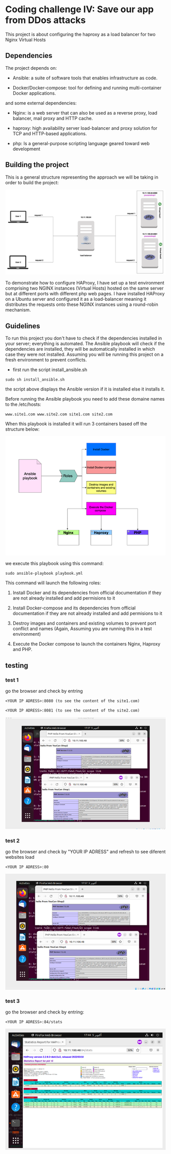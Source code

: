 # Coding challenge IV: Save our app from DDos attacks

This project is about configuring the haproxy as a load balancer for two Nginx Virtual Hosts

## Dependencies
The project depends on:

* Ansible: a suite of software tools that enables infrastructure as code.

* Docker/Docker-compose: tool for defining and running multi-container Docker applications.

and some external dependencies:

* Nginx: is a web server that can also be used as a reverse proxy, load balancer, mail proxy and HTTP cache. 

* haproxy: high availability server load-balancer and proxy solution for TCP and HTTP-based applications.

* php: Is a general-purpose scripting language geared toward web development

## Building the project

This is a general structure representing the approach we will be taking in order to build the project:

<img src="schemafiles/schema1.png">

To demonstrate how to configure HAProxy, I have set up a test environment comprising two NGINX instances (Virtual Hosts) hosted on the same server but at different ports with different php web pages. I have installed HAProxy on a Ubuntu server and configured it as a load-balancer meaning it distributes the requests onto these NGINX instances using a round-robin mechanism.
## Guidelines

To run this project you don't have to check if the dependencies installed in your server; everything is automated. The Ansible playbook will check if the dependencies are installed, they will be automatically installed in which case they were not installed. Assuming you will be running this project on a fresh environment to prevent conflicts.
 

* first run the script install_ansible.sh
```
sudo sh install_ansible.sh
```
the script above displays the Ansible version if it is installed else it installs it.

Before running the Ansible playbook  you need to add these domaine names to the /etc/hosts:

```
www.site1.com www.site2.com site1.com site2.com
```

When this playbook is installed it will run 3 containers based off the structure below:

<img src="schemafiles/schema2.png">

we execute this playbook using this command:

```
sudo ansible-playbook playbook.yml
```

This command will launch the following roles:

1. Install Docker and its dependencies from official documentation if they are not already installed and add permisions to it

2. Install Docker-compose and its dependencies from official documentation if they are not already installed and add permisions to it

3. Destroy images and containers and existing volumes to prevent port conflict and names (Again, Assuming you are running this in a test environment)

4. Execute the Docker compose to launch the containers Nginx, Haproxy and PHP.

## testing 

### test 1

go the browser and check by  entring

```
<YOUR IP ADRESS>:8080 (to see the content of the site1.com)
```

```
<YOUR IP ADRESS>:8081 (to see the content of the site2.com)
```
<img src="schemafiles/test1.png">

### test 2

go the browser and check by  "YOUR IP ADRESS"  and refresh to see diferent websites load 

```
<YOUR IP ADRESS>:80 
```
<img src="schemafiles/test2.png">

### test 3

go the browser and check by entring:

```
<YOUR IP ADRESS>:84/stats
```

<img src="schemafiles/stats.png">












